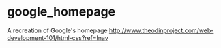# google_homepage
A recreation of Google's homepage
http://www.theodinproject.com/web-development-101/html-css?ref=lnav

